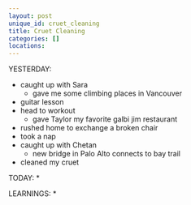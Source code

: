 ```yaml
---
layout: post
unique_id: cruet_cleaning
title: Cruet Cleaning
categories: []
locations: 
---
```


YESTERDAY:
* caught up with Sara
  * gave me some climbing places in Vancouver
* guitar lesson
* head to workout
  * gave Taylor my favorite galbi jim restaurant
* rushed home to exchange a broken chair
* took a nap
* caught up with Chetan
  * new bridge in Palo Alto connects to bay trail
* cleaned my cruet

TODAY:
* 

LEARNINGS:
* 
